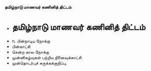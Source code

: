 **தமிழ்நாடு மாணவர் கணினித் திட்டம்**
- # தமிழ்நாடு மாணவர் கணினித் திட்டம்
- n. பின்நாடிய நோக்கு
- பின்காட்சி
- சென்ற கால நோக்கு
- முன்னிகழ்வுகள் பற்றிய நினைவுக்காட்சி
- முன்தொடர்புச் சுருக்கக்குறிப்பு.

